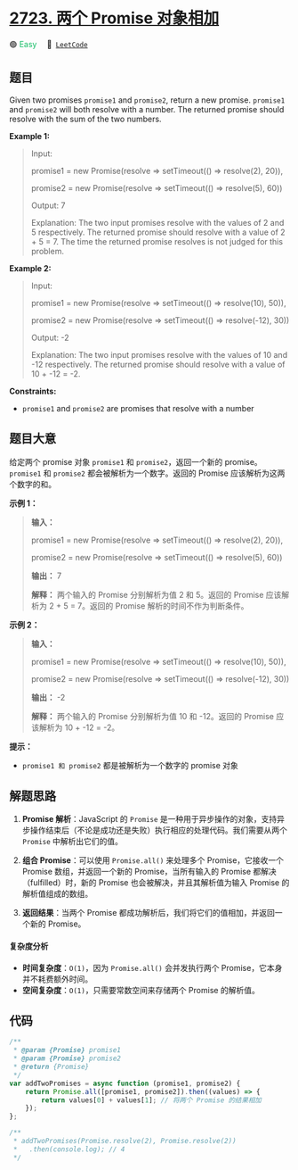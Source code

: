# [2723. 两个 Promise 对象相加](https://leetcode.com/problems/add-two-promises)

🟢 <font color=#15bd66>Easy</font>&emsp; 🔗&ensp;[`LeetCode`](https://leetcode.com/problems/add-two-promises)

## 题目

Given two promises `promise1` and `promise2`, return a new promise. `promise1`
and `promise2` will both resolve with a number. The returned promise should
resolve with the sum of the two numbers.

**Example 1:**

> Input:
>
> promise1 = new Promise(resolve => setTimeout(() => resolve(2), 20)),
>
> promise2 = new Promise(resolve => setTimeout(() => resolve(5), 60))
>
> Output: 7
>
> Explanation: The two input promises resolve with the values of 2 and 5 respectively. The returned promise should resolve with a value of 2 + 5 = 7. The time the returned promise resolves is not judged for this problem.

**Example 2:**

> Input:
>
> promise1 = new Promise(resolve => setTimeout(() => resolve(10), 50)),
>
> promise2 = new Promise(resolve => setTimeout(() => resolve(-12), 30))
>
> Output: -2
>
> Explanation: The two input promises resolve with the values of 10 and -12 respectively. The returned promise should resolve with a value of 10 + -12 = -2.

**Constraints:**

- `promise1` and `promise2` are promises that resolve with a number

## 题目大意

给定两个 promise 对象 `promise1` 和 `promise2`，返回一个新的 promise。`promise1` 和 `promise2`
都会被解析为一个数字。返回的 Promise 应该解析为这两个数字的和。

**示例 1：**

> **输入：**
>
> promise1 = new Promise(resolve => setTimeout(() => resolve(2), 20)),
>
> promise2 = new Promise(resolve => setTimeout(() => resolve(5), 60))
>
> **输出：** 7
>
> **解释：** 两个输入的 Promise 分别解析为值 2 和 5。返回的 Promise 应该解析为 2 + 5 = 7。返回的 Promise 解析的时间不作为判断条件。

**示例 2：**

> **输入：**
>
> promise1 = new Promise(resolve => setTimeout(() => resolve(10), 50)),
>
> promise2 = new Promise(resolve => setTimeout(() => resolve(-12), 30))
>
> **输出：** -2
>
> **解释：** 两个输入的 Promise 分别解析为值 10 和 -12。返回的 Promise 应该解析为 10 + -12 = -2。

**提示：**

- `promise1 和 promise2` 都是被解析为一个数字的 promise 对象

## 解题思路

1. **Promise 解析**：JavaScript 的 `Promise` 是一种用于异步操作的对象，支持异步操作结束后（不论是成功还是失败）执行相应的处理代码。我们需要从两个 `Promise` 中解析出它们的值。

2. **组合 Promise**：可以使用 `Promise.all()` 来处理多个 Promise，它接收一个 Promise 数组，并返回一个新的 Promise，当所有输入的 Promise 都解决（fulfilled）时，新的 Promise 也会被解决，并且其解析值为输入 Promise 的解析值组成的数组。

3. **返回结果**：当两个 Promise 都成功解析后，我们将它们的值相加，并返回一个新的 Promise。

#### 复杂度分析

- **时间复杂度**：`O(1)`，因为 `Promise.all()` 会并发执行两个 Promise，它本身并不耗费额外时间。
- **空间复杂度**：`O(1)`，只需要常数空间来存储两个 Promise 的解析值。

## 代码

```javascript
/**
 * @param {Promise} promise1
 * @param {Promise} promise2
 * @return {Promise}
 */
var addTwoPromises = async function (promise1, promise2) {
	return Promise.all([promise1, promise2]).then((values) => {
		return values[0] + values[1]; // 将两个 Promise 的结果相加
	});
};

/**
 * addTwoPromises(Promise.resolve(2), Promise.resolve(2))
 *   .then(console.log); // 4
 */
```
